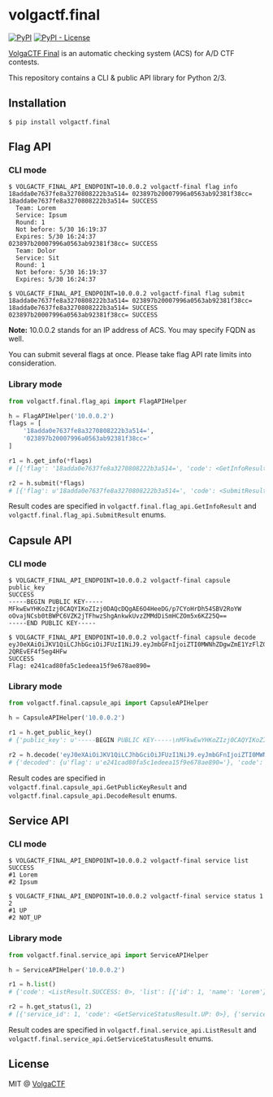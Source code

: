 # volgactf.final
[![PyPI](https://img.shields.io/pypi/v/volgactf.final.svg?style=flat-square)](volgactf.final)
[![PyPI - License](https://img.shields.io/pypi/l/volgactf.final.svg?style=flat-square)](volgactf.final)

[VolgaCTF Final](https://github.com/VolgaCTF/volgactf-final) is an automatic checking system (ACS) for A/D CTF contests.

This repository contains a CLI & public API library for Python 2/3.

## Installation
```
$ pip install volgactf.final
```

## Flag API
### CLI mode
```
$ VOLGACTF_FINAL_API_ENDPOINT=10.0.0.2 volgactf-final flag info 18adda0e7637fe8a3270808222b3a514= 023897b20007996a0563ab92381f38cc=
18adda0e7637fe8a3270808222b3a514= SUCCESS
  Team: Lorem
  Service: Ipsum
  Round: 1
  Not before: 5/30 16:19:37
  Expires: 5/30 16:24:37
023897b20007996a0563ab92381f38cc= SUCCESS
  Team: Dolor
  Service: Sit
  Round: 1
  Not before: 5/30 16:19:37
  Expires: 5/30 16:24:37

$ VOLGACTF_FINAL_API_ENDPOINT=10.0.0.2 volgactf-final flag submit 18adda0e7637fe8a3270808222b3a514= 023897b20007996a0563ab92381f38cc=
18adda0e7637fe8a3270808222b3a514= SUCCESS
023897b20007996a0563ab92381f38cc= SUCCESS
```

**Note:** 10.0.0.2 stands for an IP address of ACS. You may specify FQDN as well.

You can submit several flags at once. Please take flag API rate limits into consideration.

### Library mode
```python
from volgactf.final.flag_api import FlagAPIHelper

h = FlagAPIHelper('10.0.0.2')
flags = [
    '18adda0e7637fe8a3270808222b3a514=',
    '023897b20007996a0563ab92381f38cc='
]

r1 = h.get_info(*flags)
# [{'flag': '18adda0e7637fe8a3270808222b3a514=', 'code': <GetInfoResult.SUCCESS: 0>, 'exp': datetime.datetime(2018, 5, 30, 16, 24, 37, tzinfo=tzlocal()), 'service': u'Ipsum', 'team': u'Lorem', 'round': 1, 'nbf': datetime.datetime(2018, 5, 30, 16, 19, 37, tzinfo=tzlocal())}, {'flag': '023897b20007996a0563ab92381f38cc=', 'code': <GetInfoResult.SUCCESS: 0>, 'exp': datetime.datetime(2018, 5, 30, 16, 24, 37, tzinfo=tzlocal()), 'service': u'Sit', 'team': u'Dolor', 'round': 1, 'nbf': datetime.datetime(2018, 5, 30, 16, 19, 37, tzinfo=tzlocal())}]

r2 = h.submit(*flags)
# [{'flag': u'18adda0e7637fe8a3270808222b3a514=', 'code': <SubmitResult.SUCCESS: 0>}, {'flag': u'023897b20007996a0563ab92381f38cc=', 'code': <SubmitResult.SUCCESS: 0>}]
```

Result codes are specified in `volgactf.final.flag_api.GetInfoResult` and `volgactf.final.flag_api.SubmitResult` enums.

## Capsule API
### CLI mode
```
$ VOLGACTF_FINAL_API_ENDPOINT=10.0.0.2 volgactf-final capsule public_key
SUCCESS
-----BEGIN PUBLIC KEY-----
MFkwEwYHKoZIzj0CAQYIKoZIzj0DAQcDQgAE6O4HeeDG/p7CYoHrDh54SBV2RoYW
oOvajNCsb0tBWPC6VZK2jTFhwzShgAnkwkUvzZMMdDiSmHCZOm5x6KZ25Q==
-----END PUBLIC KEY-----

$ VOLGACTF_FINAL_API_ENDPOINT=10.0.0.2 volgactf-final capsule decode eyJ0eXAiOiJKV1QiLCJhbGciOiJFUzI1NiJ9.eyJmbGFnIjoiZTI0MWNhZDgwZmE1YzFlZGVlYTE1ZjllNjc4YWU4OTA9In0.5lRNzKi_EPcT_wm6i8X0uhwSrV8y8JW0HAATC0dURV8WIEkHsYWoDACd4laaqWdzkS8No-2QREvEF4f5eg4HFw
SUCCESS
Flag: e241cad80fa5c1edeea15f9e678ae890=
```

### Library mode
```python
from volgactf.final.capsule_api import CapsuleAPIHelper

h = CapsuleAPIHelper('10.0.0.2')

r1 = h.get_public_key()
# {'public_key': u'-----BEGIN PUBLIC KEY-----\nMFkwEwYHKoZIzj0CAQYIKoZIzj0DAQcDQgAE6O4HeeDG/p7CYoHrDh54SBV2RoYW\noOvajNCsb0tBWPC6VZK2jTFhwzShgAnkwkUvzZMMdDiSmHCZOm5x6KZ25Q==\n-----END PUBLIC KEY-----\n', 'code': <GetPublicKeyResult.SUCCESS: 0>}

r2 = h.decode('eyJ0eXAiOiJKV1QiLCJhbGciOiJFUzI1NiJ9.eyJmbGFnIjoiZTI0MWNhZDgwZmE1YzFlZGVlYTE1ZjllNjc4YWU4OTA9In0.5lRNzKi_EPcT_wm6i8X0uhwSrV8y8JW0HAATC0dURV8WIEkHsYWoDACd4laaqWdzkS8No-2QREvEF4f5eg4HFw')
# {'decoded': {u'flag': u'e241cad80fa5c1edeea15f9e678ae890='}, 'code': <DecodeResult.SUCCESS: 0>}
```

Result codes are specified in `volgactf.final.capsule_api.GetPublicKeyResult` and `volgactf.final.capsule_api.DecodeResult` enums.

## Service API
### CLI mode
```
$ VOLGACTF_FINAL_API_ENDPOINT=10.0.0.2 volgactf-final service list
SUCCESS
#1 Lorem
#2 Ipsum

$ VOLGACTF_FINAL_API_ENDPOINT=10.0.0.2 volgactf-final service status 1 2
#1 UP
#2 NOT_UP
```

### Library mode
```python
from volgactf.final.service_api import ServiceAPIHelper

h = ServiceAPIHelper('10.0.0.2')

r1 = h.list()
# {'code': <ListResult.SUCCESS: 0>, 'list': [{'id': 1, 'name': 'Lorem'},{'id': 2, 'name': 'Ipsum'}]}

r2 = h.get_status(1, 2)
# [{'service_id': 1, 'code': <GetServiceStatusResult.UP: 0>}, {'service_id': 2, 'code': <GetServiceStatusResult.NOT_UP: 2>}]
```

Result codes are specified in `volgactf.final.service_api.ListResult` and `volgactf.final.service_api.GetServiceStatusResult` enums.

## License
MIT @ [VolgaCTF](https://github.com/VolgaCTF)
